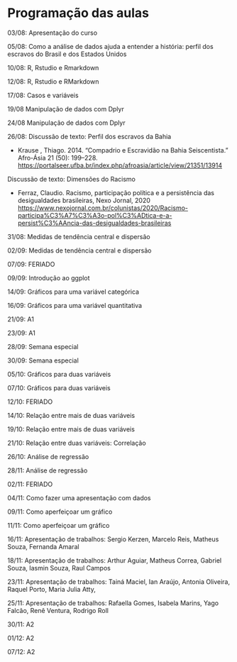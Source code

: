 Programação das aulas
=====================

03/08: Apresentação do curso

05/08: Como a análise de dados ajuda a entender a história: perfil dos escravos
do Brasil e dos Estados Unidos

10/08: R, Rstudio e Rmarkdown

12/08: R, Rstudio e RMarkdown

17/08: Casos e variáveis

19/08 Manipulação de dados com Dplyr

24/08 Manipulação de dados com Dplyr

26/08: Discussão de texto: Perfil dos escravos da Bahia

-   Krause , Thiago. 2014. “Compadrio e Escravidão na Bahia Seiscentista.”
    Afro-Ásia 21 (50): 199–228.
    https://portalseer.ufba.br/index.php/afroasia/article/view/21351/13914

Discussão de texto: Dimensões do Racismo

-   Ferraz, Claudio. Racismo, participação política e a persistência das
    desigualdades brasileiras, Nexo Jornal, 2020
    https://www.nexojornal.com.br/colunistas/2020/Racismo-participa%C3%A7%C3%A3o-pol%C3%ADtica-e-a-persist%C3%AAncia-das-desigualdades-brasileiras

31/08: Medidas de tendência central e dispersão

02/09: Medidas de tendência central e dispersão

07/09: FERIADO

09/09: Introdução ao ggplot

14/09: Gráficos para uma variável categórica

16/09: Gráficos para uma variável quantitativa

21/09: A1

23/09: A1

28/09: Semana especial

30/09: Semana especial

05/10: Gráficos para duas variáveis

07/10: Gráficos para duas variáveis

12/10: FERIADO

14/10: Relação entre mais de duas variáveis

19/10: Relação entre mais de duas variáveis

21/10: Relação entre duas variáveis: Correlação

26/10: Análise de regressão

28/11: Análise de regressão

02/11: FERIADO

04/11: Como fazer uma apresentação com dados

09/11: Como aperfeiçoar um gráfico

11/11: Como aperfeiçoar um gráfico

16/11: Apresentação de trabalhos: Sergio Kerzen, Marcelo Reis, Matheus Souza,
Fernanda Amaral

18/11: Apresentação de trabalhos: Arthur Aguiar, Matheus Correa, Gabriel Souza,
Iasmin Souza, Raul Campos

23/11: Apresentação de trabalhos:  Tainá Maciel, Ian Araújo, Antonia Oliveira,
Raquel Porto, Maria Julia Atty,

25/11: Apresentação de trabalhos: Rafaella Gomes, Isabela Marins, Yago Falcão,
Renê Ventura, Rodrigo Roll

30/11: A2

01/12: A2

07/12: A2
